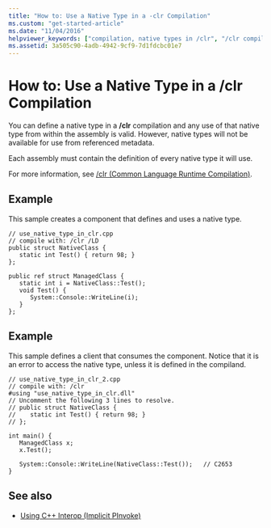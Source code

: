 ```yaml
---
title: "How to: Use a Native Type in a -clr Compilation"
ms.custom: "get-started-article"
ms.date: "11/04/2016"
helpviewer_keywords: ["compilation, native types in /clr", "/clr compiler option [C++], using native types"]
ms.assetid: 3a505c90-4adb-4942-9cf9-7d1fdcbc01e7
---
```

# How to: Use a Native Type in a /clr Compilation

You can define a native type in a **/clr** compilation and any use of that native type from within the assembly is valid. However, native types will not be available for use from referenced metadata.

Each assembly must contain the definition of every native type it will use.

For more information, see [/clr (Common Language Runtime Compilation)](../build/reference/clr-common-language-runtime-compilation.md).

## Example

This sample creates a component that defines and uses a native type.

```
// use_native_type_in_clr.cpp
// compile with: /clr /LD
public struct NativeClass {
   static int Test() { return 98; }
};

public ref struct ManagedClass {
   static int i = NativeClass::Test();
   void Test() {
      System::Console::WriteLine(i);
   }
};
```

## Example

This sample defines a client that consumes the component. Notice that it is an error to access the native type, unless it is defined in the compiland.

```
// use_native_type_in_clr_2.cpp
// compile with: /clr
#using "use_native_type_in_clr.dll"
// Uncomment the following 3 lines to resolve.
// public struct NativeClass {
//    static int Test() { return 98; }
// };

int main() {
   ManagedClass x;
   x.Test();

   System::Console::WriteLine(NativeClass::Test());   // C2653
}
```

## See also

- [Using C++ Interop (Implicit PInvoke)](../dotnet/using-cpp-interop-implicit-pinvoke.md)
